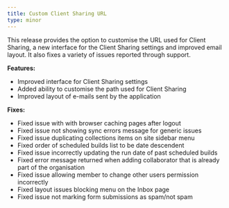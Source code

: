 ```yaml
---
title: Custom Client Sharing URL
type: minor
---
```


This release provides the option to customise the URL used for Client Sharing, a new interface for the Client Sharing settings and improved email layout. It also fixes a variety of issues reported through support.

**Features:**

* Improved interface for Client Sharing settings
* Added ability to customise the path used for Client Sharing
* Improved layout of e-mails sent by the application

**Fixes:**

* Fixed issue with with browser caching pages after logout
* Fixed issue not showing sync errors message for generic issues
* Fixed issue duplicating collections items on site sidebar menu
* Fixed order of scheduled builds list to be date descendent
* Fixed issue incorrectly updating the run date of past scheduled builds
* Fixed error message returned when adding collaborator that is already part of the organisation
* Fixed issue allowing member to change other users permission incorrectly
* Fixed layout issues blocking menu on the Inbox page
* Fixed issue not marking form submissions as spam/not spam
